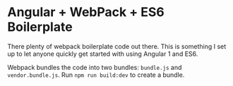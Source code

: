 Angular + WebPack + ES6 Boilerplate
===================================

There plenty of webpack boilerplate code out there. This is something I set up
to let anyone quickly get started with using Angular 1 and ES6.

Webpack bundles the code into two bundles: `bundle.js` and `vendor.bundle.js`.
Run `npm run build:dev` to create a bundle. 